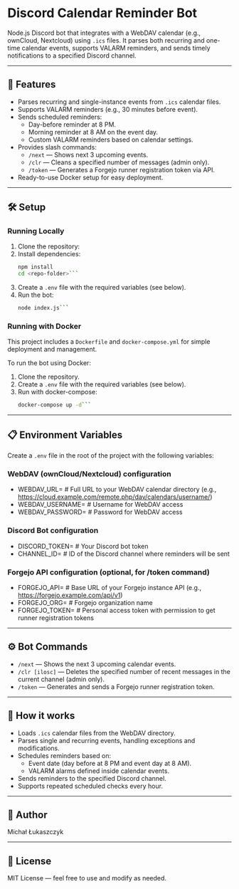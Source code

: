 # Discord Calendar Reminder Bot

Node.js Discord bot that integrates with a WebDAV calendar (e.g., ownCloud, Nextcloud) using `.ics` files. It parses both recurring and one-time calendar events, supports VALARM reminders, and sends timely notifications to a specified Discord channel.

---

## 🚀 Features

- Parses recurring and single-instance events from `.ics` calendar files.
- Supports VALARM reminders (e.g., 30 minutes before event).
- Sends scheduled reminders:
  - Day-before reminder at 8 PM.
  - Morning reminder at 8 AM on the event day.
  - Custom VALARM reminders based on calendar settings.
- Provides slash commands:
  - `/next` — Shows next 3 upcoming events.
  - `/clr` — Cleans a specified number of messages (admin only).
  - `/token` — Generates a Forgejo runner registration token via API.
- Ready-to-use Docker setup for easy deployment.

---

## 🛠️ Setup

### Running Locally

1. Clone the repository:
2. Install dependencies:
   ```bash
   npm install
   cd <repo-folder>```
3. Create a `.env` file with the required variables (see below).  
4. Run the bot:
   ```bash
   node index.js```

### Running with Docker

This project includes a `Dockerfile` and `docker-compose.yml` for simple deployment and management.

To run the bot using Docker:

1. Clone the repository.  
2. Create a `.env` file with the required variables (see below).  
3. Run with docker-compose:
   ```bash
   docker-compose up -d```

---


## 📋 Environment Variables

Create a `.env` file in the root of the project with the following variables:
   
### WebDAV (ownCloud/Nextcloud) configuration
- WEBDAV_URL= # Full URL to your WebDAV calendar directory (e.g., https://cloud.example.com/remote.php/dav/calendars/username/)
- WEBDAV_USERNAME= # Username for WebDAV access
- WEBDAV_PASSWORD= # Password for WebDAV access

### Discord Bot configuration
- DISCORD_TOKEN= # Your Discord bot token
- CHANNEL_ID= # ID of the Discord channel where reminders will be sent

### Forgejo API configuration (optional, for /token command)
- FORGEJO_API= # Base URL of your Forgejo instance API (e.g., https://forgejo.example.com/api/v1)
- FORGEJO_ORG= # Forgejo organization name
- FORGEJO_TOKEN= # Personal access token with permission to get runner registration tokens

---


## ⚙️ Bot Commands

- `/next` — Shows the next 3 upcoming calendar events.  
- `/clr [ilosc]` — Deletes the specified number of recent messages in the current channel (admin only).  
- `/token` — Generates and sends a Forgejo runner registration token.

---


## 🔄 How it works

- Loads `.ics` calendar files from the WebDAV directory.  
- Parses single and recurring events, handling exceptions and modifications.  
- Schedules reminders based on:  
  - Event date (day before at 8 PM and event day at 8 AM).  
  - VALARM alarms defined inside calendar events.  
- Sends reminders to the specified Discord channel.  
- Supports repeated scheduled checks every hour.

---

## 👤 Author

Michał Łukaszczyk

---

## 📜 License

MIT License — feel free to use and modify as needed.
